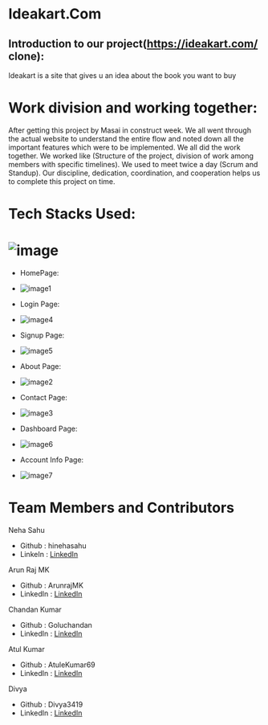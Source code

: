 # Ideakart.Com
## Introduction to our project(https://ideakart.com/ clone):

Ideakart is a site that gives u an idea about the book you want to buy

# Work division and working together:

After getting this project by Masai in construct week. 
We all went through the actual website to understand the entire flow and noted down all the important features which were to be implemented. 
We all did the work together. We worked like (Structure of the project, 
division of work among members with specific timelines). We used to meet twice a day (Scrum and Standup). 
Our discipline, dedication, coordination, and cooperation helps us to complete this project on time.

# Tech Stacks Used:
# ![image](https://user-images.githubusercontent.com/97446828/171631572-e1f0f81e-b026-47bf-a338-41c602dec12f.png)


* HomePage:
* ![image1](https://user-images.githubusercontent.com/97446828/171635138-e410783f-d891-41f2-b139-c6676dddade0.jpeg)

* Login Page: 
* ![image4](https://user-images.githubusercontent.com/97446828/171635332-c7d14804-a982-4a2d-aba3-203a81ee5d0d.jpeg)
 
* Signup Page:
* ![image5](https://user-images.githubusercontent.com/97446828/171635372-9da06f0a-ea57-433e-9bc3-63047b6e100b.jpeg)

* About Page:
* ![image2](https://user-images.githubusercontent.com/97446828/171635248-12f61a44-cb6f-4588-9833-158da1abfa3e.jpeg)

* Contact Page:
* ![image3](https://user-images.githubusercontent.com/97446828/171635290-a6d2e4b8-0ce7-445c-9edf-79ea22faf0b3.jpeg)

* Dashboard Page:
* ![image6](https://user-images.githubusercontent.com/97446828/171635405-ba7b6825-498c-4acb-a2e3-b6e47eb867f4.jpeg)

* Account Info Page: 
* ![image7](https://user-images.githubusercontent.com/97446828/171635430-943c54b1-36a8-4f62-a2e8-9a35b34454c1.jpeg)



# Team Members and Contributors
Neha Sahu
* Github : hinehasahu
* LinkeIn : [LinkedIn](https://www.linkedin.com/in/neha-sahu-/)

Arun Raj MK
* Github : ArunrajMK
* LinkedIn : [LinkedIn](https://www.linkedin.com/in/arunraj-mk-45241b237/)

Chandan Kumar
* Github : Goluchandan
* LinkedIn : [LinkedIn](https://www.linkedin.com/in/chandan-kumar-8b0284205/)

Atul Kumar 
* Github : AtuleKumar69
* LinkedIn : [LinkedIn](https://www.linkedin.com/in/atul-kumar-panigrahi-a7969121a/)

Divya 
* Github : Divya3419
* LinkedIn : [LinkedIn](https://www.linkedin.com/in/divya-jain-456a50197/)
